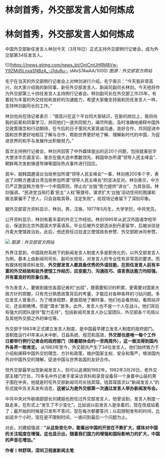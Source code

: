 # 林剑首秀，外交部发言人如何炼成

# 林剑首秀，外交部发言人如何炼成

中国外交部新任发言人林剑今天（3月18日）正式主持外交部例行记者会，成为外交部第34任发言人。

![](https://inews.gtimg.com/news_bt/OnjCmUHRM8Vw-Y9ZMd5LnxaSNBzA_-J1du8u--
sMxS7AwAA/1000) _图源：外交部官方网站_

毛宁在当天的外交部例行记者会上对林剑进行介绍，毛宁表示：“今天我非常高兴，向大家介绍我的新同事，新任外交部发言人、新闻司副司长林剑，今天他将作为外交部第三十四任发言人主持例行记者会。林剑副司长在外交部工作25年，有着较为丰富的外交经验和良好的沟通能力，希望大家像支持我和历任发言人一样，支持林剑副司长的工作。”

林剑也向在场记者表示：“很高兴在这个平台同大家结识，在新的岗位上，我将向我的前辈和同事学习，并同他们一道共同努力，竭尽所能，及时准确地阐释中国外交政策理念和行动期待，在今后的日子里同大家真诚沟通，良好合作，共同促进中国和世界更好地相互了解与合作，帮助世界更好地了解、理解新时代的中国，为促进世界的和平与发展作出积极努力。”

首次主持例行记者会，林剑共回答了中外媒体提出的近20个问题，包括就美驻华大使涉华负面言论、普京在俄大选中票数领先、韩国举办所谓“领导人民主峰会”、朝鲜再次发射弹道导弹等国际热点事件进行回应。

其中，就韩国邀请台当局参加所谓“领导人民主峰会”一事，林剑用200多个字，表达了对韩方邀请台湾当局参加所谓“领导人民主峰会”的坚决反对。林剑表示，中方已严正敦促韩方恪守一个中国原则，停止向“台独”势力提供“讲台”、为其张目。林剑强调，“民进党当局打着‘民主’‘人权’等旗号，谋求扩大‘台独’活动空间的图谋和做法蒙骗不了世人，只会自取其辱，注定失败”，给现场记者留下了深刻印象。

据外交部官方资料显示，林剑，男，汉族，1977年5月生，大学学历，中共党员。

公开资料显示，林剑有着丰富的外交工作经验。林剑1995年从武汉外国语学校毕业，保送到北京外国语大学英语系，毕业后被外交部选派到丹麦留学，后被派往驻丹麦大使馆政治处。此后，他还担任过驻波兰使馆政务参赞、外交部欧洲司参赞。

![](https://inews.gtimg.com/news_bt/OVATIr3g_-Q8Ph7qIWhq8wnnleU9axuCDO2NPNCnGdwokAA/1000)
_图源：外交部官方网站_

外界注意到，中国政府系统下的新闻发言人制度大多是职务化的，以外交部发言人为例，基本上由新闻司司长、副司长担任，对发言人的专业性有非常高的要求。而有媒体梳理资料发现，**外交部发言人都具备优秀的外语技能，在担任发言人前有丰富的外交经验和驻外使馆工作经历，应变能力、沟通技巧、语言表达能力均较强，并有着良好的形象仪表。**

作为发言人，要做到接住各国记者的“出招”，既需要知识的积累，更需要对国家大政方针的把握，只有充分熟悉政策背后的考量，才能应对各种各样的刁钻问题。多位发言人曾表示，为了增进视野，更直观地了解时事，他们也会看热帖，看网站评论，还会刷微博，但是“潜水”居多。此外，发言人也不是一个人在战斗，他们背后有强大的团队提供“智力支持”，包括新闻司发言人办公室团队、外交部各个司局以及其他外交部之外的单位等。

外交部于1983年正式建立发言人制度，是中国最早建立发言人制度的政府部门。该制度运行41年来从未中断，日益系统、规范和高效，**外交部也是唯一每个工作日都举行例行记者会的政府部门（除暑期休会约一至两周外），这一做法得到国内外各界一致肯定。**
从1983年至今，外交部共产生了34位发言人，他们始终致力于介绍和阐释中国外交的理念、方针和政策，维护国家主权、安全和尊严，增进国内外对中国外交的理解，促进中国与世界各国的友好合作。

但外交部最早出现新闻发言人，则可以追溯到1982年。1982年3月26日，老外交部主楼门厅处，70多名中外记者手拿采访资料和录音设备将一个身着中山装的男子围在中央，他就是时任外交部新闻司司长钱其琛。钱其琛首次以“新闻发言人”的形式就中苏关系发布消息，**这被认为是外交部第一次通过发言人举办新闻发布会。**

中共中央对外联络部部长刘建超也担任过外交部发言人，他曾谈到，发言人制度一路走来，在形式上“发生了不少变化”。比如说以前发言人是坐着的，现在改成站着了；最开始的时候是只发布不答问，现在每次都要答问；以前限制发布的时间，比如说半个小时，现在是不限制时间，一直问到最后一个问题为止。

对此，刘建超强调：**“从这些变化中，能看出中国的开放在不断扩大，媒体对中国的关注程度在增强，这也显示出，随着我们国力的增强和国际影响力的扩大，中国的声音在增加。”**

**作者丨林舒琪，深圳卫视直新闻主笔**

